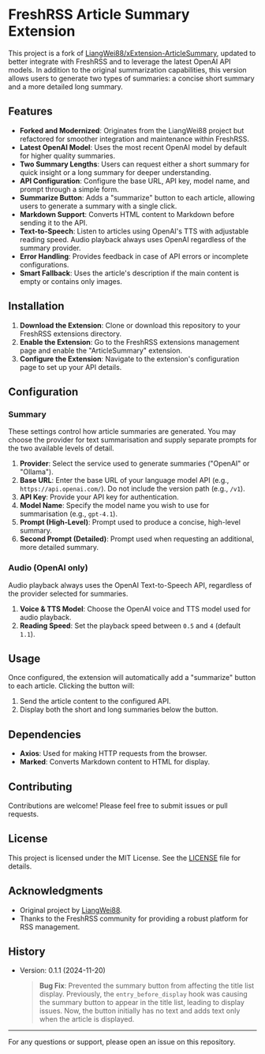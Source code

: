 # FreshRSS Article Summary Extension

This project is a fork of [LiangWei88/xExtension-ArticleSummary](https://github.com/LiangWei88/xExtension-ArticleSummary), updated to better integrate with FreshRSS and to leverage the latest OpenAI API models. In addition to the original summarization capabilities, this version allows users to generate two types of summaries: a concise short summary and a more detailed long summary.

## Features
- **Forked and Modernized**: Originates from the LiangWei88 project but refactored for smoother integration and maintenance within FreshRSS.
- **Latest OpenAI Model**: Uses the most recent OpenAI model by default for higher quality summaries.
- **Two Summary Lengths**: Users can request either a short summary for quick insight or a long summary for deeper understanding.
- **API Configuration**: Configure the base URL, API key, model name, and prompt through a simple form.
- **Summarize Button**: Adds a "summarize" button to each article, allowing users to generate a summary with a single click.
- **Markdown Support**: Converts HTML content to Markdown before sending it to the API.
- **Text-to-Speech**: Listen to articles using OpenAI's TTS with adjustable reading speed. Audio playback always uses OpenAI regardless of the summary provider.
- **Error Handling**: Provides feedback in case of API errors or incomplete configurations.
- **Smart Fallback**: Uses the article's description if the main content is empty or contains only images.

## Installation

1. **Download the Extension**: Clone or download this repository to your FreshRSS extensions directory.
2. **Enable the Extension**: Go to the FreshRSS extensions management page and enable the "ArticleSummary" extension.
3. **Configure the Extension**: Navigate to the extension's configuration page to set up your API details.

## Configuration

### Summary
These settings control how article summaries are generated. You may choose the provider for text summarisation and supply separate prompts for the two available levels of detail.

1. **Provider**: Select the service used to generate summaries ("OpenAI" or "Ollama").
2. **Base URL**: Enter the base URL of your language model API (e.g., `https://api.openai.com/`). Do not include the version path (e.g., `/v1`).
3. **API Key**: Provide your API key for authentication.
4. **Model Name**: Specify the model name you wish to use for summarisation (e.g., `gpt-4.1`).
5. **Prompt (High-Level)**: Prompt used to produce a concise, high-level summary.
6. **Second Prompt (Detailed)**: Prompt used when requesting an additional, more detailed summary.

### Audio (OpenAI only)
Audio playback always uses the OpenAI Text-to-Speech API, regardless of the provider selected for summaries.

1. **Voice & TTS Model**: Choose the OpenAI voice and TTS model used for audio playback.
2. **Reading Speed**: Set the playback speed between `0.5` and `4` (default `1.1`).

## Usage

Once configured, the extension will automatically add a "summarize" button to each article. Clicking the button will:

1. Send the article content to the configured API.
2. Display both the short and long summaries below the button.

## Dependencies

- **Axios**: Used for making HTTP requests from the browser.
- **Marked**: Converts Markdown content to HTML for display.

## Contributing

Contributions are welcome! Please feel free to submit issues or pull requests.

## License

This project is licensed under the MIT License. See the [LICENSE](LICENSE) file for details.

## Acknowledgments

- Original project by [LiangWei88](https://github.com/LiangWei88/xExtension-ArticleSummary).
- Thanks to the FreshRSS community for providing a robust platform for RSS management.

## History
- Version: 0.1.1 (2024-11-20)
  > **Bug Fix**: Prevented the summary button from affecting the title list display. Previously, the `entry_before_display` hook was causing the summary button to appear in the title list, leading to display issues. Now, the button initially has no text and adds text only when the article is displayed.

---
For any questions or support, please open an issue on this repository.
